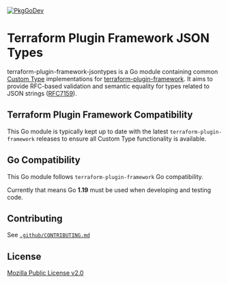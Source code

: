 [![PkgGoDev](https://pkg.go.dev/badge/github.com/hashicorp/terraform-plugin-framework-jsontypes)](https://pkg.go.dev/github.com/hashicorp/terraform-plugin-framework-jsontypes)

# Terraform Plugin Framework JSON Types

terraform-plugin-framework-jsontypes is a Go module containing common [Custom Type](https://developer.hashicorp.com/terraform/plugin/framework/handling-data/custom-types) implementations for [terraform-plugin-framework](https://github.com/hashicorp/terraform-plugin-framework). It aims to provide RFC-based validation and semantic equality for types related to JSON strings ([RFC7159](https://www.rfc-editor.org/rfc/rfc7159.html)).

## Terraform Plugin Framework Compatibility

This Go module is typically kept up to date with the latest `terraform-plugin-framework` releases to ensure all Custom Type functionality is available.

## Go Compatibility

This Go module follows `terraform-plugin-framework` Go compatibility.

Currently that means Go **1.19** must be used when developing and testing code.

## Contributing

See [`.github/CONTRIBUTING.md`](.github/CONTRIBUTING.md)

## License

[Mozilla Public License v2.0](LICENSE)
